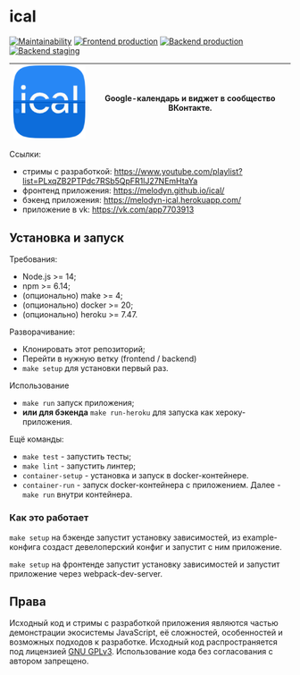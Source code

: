 # ical

[![Maintainability](https://api.codeclimate.com/v1/badges/e23f92e76fd6a091df61/maintainability)](https://codeclimate.com/github/Melodyn/ical/maintainability)
[![Frontend production](../../workflows/Frontend%20CI/badge.svg)](../../actions?query=workflow%3A"Frontend+CI")
[![Backend production](../../workflows/Production%20CI/badge.svg)](../../actions?query=workflow%3A"Production+CI")
[![Backend staging](../../workflows/Staging%20CI/badge.svg)](../../actions?query=workflow%3A"Staging+CI")

|![логотип](./frontend/logo.png)|Google-календарь и виджет в сообщество ВКонтакте.
|---|---|

Ссылки:
* стримы с разработкой: https://www.youtube.com/playlist?list=PLxqZB2PTPdc7RSb5QpFR1lJ27NEmHtaYa
* фронтенд приложения: https://melodyn.github.io/ical/
* бэкенд приложения: https://melodyn-ical.herokuapp.com/
* приложение в vk: https://vk.com/app7703913

## Установка и запуск

Требования:
* Node.js >= 14;
* npm >= 6.14;
* (опционально) make >= 4;
* (опционально) docker >= 20;
* (опционально) heroku >= 7.47.

Разворачивание:
* Клонировать этот репозиторий;
* Перейти в нужную ветку (frontend / backend)
* `make setup` для установки первый раз.

Использование
* `make run` запуск приложения;
* **или для бэкенда** `make run-heroku` для запуска как хероку-приложения.

Ещё команды:
* `make test` - запустить тесты;
* `make lint` - запустить линтер;
* `container-setup` - установка и запуск в docker-контейнере.
* `container-run` - запуск docker-контейнера с приложением. Далее - `make run` внутри контейнера.


### Как это работает

`make setup` на бэкенде запустит установку зависимостей, из example-конфига создаст девелоперский конфиг и запустит с ним приложение.

`make setup` на фронтенде запустит установку зависимостей и запустит приложение через webpack-dev-server.


## Права

Исходный код и стримы с разработкой приложения являются частью демонстрации экосистемы JavaScript, её сложностей, особенностей и возможных подходов к разработке. Исходный код распространяется под лицензией [GNU GPLv3](./LICENSE.txt). Использование кода без согласования с автором запрещено. 
